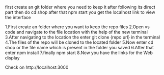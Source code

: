 first create an git folder where you need to keep it
after following its direct part then do cd shop
after that npm start
you get the localhost link to view the interface


1.First create an folder where you want to keep the repo files
2.Open vs code and navigate to the file location with the help of the new terminal 
3.After navigating to the location the enter git clone {repo url} in the terminal 
4.The files of the repo will be cloned to the located folder 
5.Now enter cd shop or the file name which is present in the folder you saved 
6.After that enter npm install
7.finally npm start 
8.Now you have the links for the Web display 


Check on http://localhost:3000  
